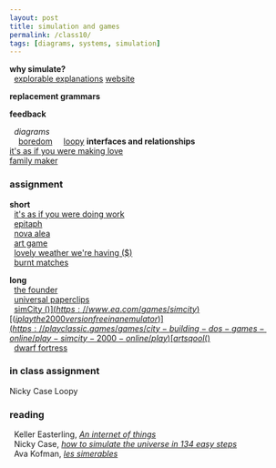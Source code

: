 ```yaml
---  
layout: post  
title: simulation and games 
permalink: /class10/  
tags: [diagrams, systems, simulation]
---  
```


**why simulate?**  
  [explorable explanations](http://worrydream.com/ExplorableExplanations/#explorableExample) [website](https://explorabl.es)

**replacement grammars**  

**feedback**  

  *diagrams*  
    [boredom](https://d2w9rnfcy7mm78.cloudfront.net/660313/original_d800520e8a1bc54ea30dbe9540613a41.jpeg?1469019638?bc=1)
    [loopy](https://ncase.me/loopy/)
**interfaces and relationships**  
[it's as if you were making love](https://pippinbarr.github.io/itisasifyouweremakinglove/)  
[family maker](https://rkuo.net/Family-Maker)  


### assignment

**short**  
  [it's as if you were doing work](https://pippinbarr.github.io/itisasifyouweredoingwork/)  
  [epitaph](https://itch.io/jam/fermi-paradox-jam/rate/84227)  
  [nova alea](https://molleindustria.org/nova-alea/)  
  [art game](http://www.pippinbarr.com/games/artgame/ArtGame.html)  
  [lovely weather we're having ($)](https://glander.itch.io/lovely-weather-were-having)  
  [burnt matches](https://www.pippinbarr.com/2016/11/29/burnt-matches/)  

**long**  
  [the founder](http://thefounder.biz/)  
  [universal paperclips](https://www.decisionproblem.com/paperclips/index2.html)  
  [simCity ($)](https://www.ea.com/games/simcity)  [(i play the 2000 version free in an emulator)](https://playclassic.games/games/city-building-dos-games-online/play-simcity-2000-online/play)  
  [art sqool ($)](https://glander.itch.io/art-sqool)  
  [dwarf fortress](http://www.bay12games.com/dwarves/)  


### in class assignment
Nicky Case Loopy

### reading
  Keller Easterling, [*An internet of things*](http://worker01.e-flux.com/pdf/article_8946204.pdf)  
  Nicky Case, [*how to simulate the universe in 134 easy steps*](https://blog.ncase.me/how-to-simulate-the-universe-in-134-easy-steps/)  
  Ava Kofman, [*les simerables*](https://jacobinmag.com/2014/10/les-simerables/)  
  